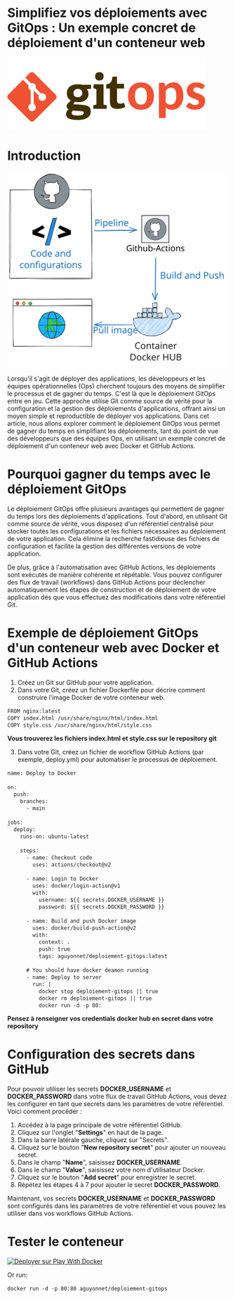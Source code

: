 # Simplifiez vos déploiements avec GitOps : Un exemple concret de déploiement d'un conteneur web
![Logo](img/gitops-logo.png)

# Introduction
![Scheme](img/scheme.svg)

Lorsqu'il s'agit de déployer des applications, les développeurs et les équipes opérationnelles (Ops) cherchent toujours des moyens de simplifier le processus et de gagner du temps. C'est là que le déploiement GitOps entre en jeu. Cette approche utilise Git comme source de vérité pour la configuration et la gestion des déploiements d'applications, offrant ainsi un moyen simple et reproductible de déployer vos applications. Dans cet article, nous allons explorer comment le déploiement GitOps vous permet de gagner du temps en simplifiant les déploiements, tant du point de vue des développeurs que des équipes Ops, en utilisant un exemple concret de déploiement d'un conteneur web avec Docker et GitHub Actions.

# Pourquoi gagner du temps avec le déploiement GitOps
Le déploiement GitOps offre plusieurs avantages qui permettent de gagner du temps lors des déploiements d'applications. Tout d'abord, en utilisant Git comme source de vérité, vous disposez d'un référentiel centralisé pour stocker toutes les configurations et les fichiers nécessaires au déploiement de votre application. Cela élimine la recherche fastidieuse des fichiers de configuration et facilite la gestion des différentes versions de votre application.

De plus, grâce à l'automatisation avec GitHub Actions, les déploiements sont exécutés de manière cohérente et répétable. Vous pouvez configurer des flux de travail (workflows) dans GitHub Actions pour déclencher automatiquement les étapes de construction et de déploiement de votre application dès que vous effectuez des modifications dans votre référentiel Git.

# Exemple de déploiement GitOps d'un conteneur web avec Docker et GitHub Actions
1. Créez un Git sur GitHub pour votre application.
2. Dans votre Git, créez un fichier Dockerfile pour décrire comment construire l'image Docker de votre conteneur web.
```
FROM nginx:latest
COPY index.html /usr/share/nginx/html/index.html
COPY style.css /usr/share/nginx/html/style.css
```
**Vous trouverez les fichiers index.html et style.css sur le repository git**

3. Dans votre Git, créez un fichier de workflow GitHub Actions (par exemple, deploy.yml) pour automatiser le processus de déploiement.
```
name: Deploy to Docker

on:
  push:
    branches:
      - main

jobs:
  deploy:
    runs-on: ubuntu-latest

    steps:
      - name: Checkout code
        uses: actions/checkout@v2

      - name: Login to Docker
        uses: docker/login-action@v1
        with:
          username: ${{ secrets.DOCKER_USERNAME }}
          password: ${{ secrets.DOCKER_PASSWORD }}

      - name: Build and push Docker image
        uses: docker/build-push-action@v2
        with:
          context: .
          push: true
          tags: aguyonnet/deploiement-gitops:latest
      
      # You should have docker deamon running
      - name: Deploy to server
        run: |
          docker stop deploiement-gitops || true
          docker rm deploiement-gitops || true
          docker run -d -p 80:
```
**Pensez à renseigner vos credentials docker hub en secret dans votre repository**

# Configuration des secrets dans GitHub
Pour pouvoir utiliser les secrets **DOCKER_USERNAME** et **DOCKER_PASSWORD** dans votre flux de travail GitHub Actions, vous devez les configurer en tant que secrets dans les paramètres de votre référentiel. Voici comment procéder :

1. Accédez à la page principale de votre référentiel GitHub.
2. Cliquez sur l'onglet "**Settings**" en haut de la page.
3. Dans la barre latérale gauche, cliquez sur "Secrets".
4. Cliquez sur le bouton "**New repository secret**" pour ajouter un nouveau secret.
5. Dans le champ "**Name**", saisissez **DOCKER_USERNAME**.
6. Dans le champ "**Value**", saisissez votre nom d'utilisateur Docker.
7. Cliquez sur le bouton "**Add secret**" pour enregistrer le secret.
8. Répétez les étapes 4 à 7 pour ajouter le secret **DOCKER_PASSWORD**.

Maintenant, vos secrets **DOCKER_USERNAME** et **DOCKER_PASSWORD** sont configurés dans les paramètres de votre référentiel et vous pouvez les utiliser dans vos workflows GitHub Actions.

# Tester le conteneur
[![Déployer sur Play With Docker](https://raw.githubusercontent.com/play-with-docker/stacks/master/assets/images/button.png)](http://play-with-docker.com/?stack=https://raw.githubusercontent.com/aguyonp/deploiement-gitops/main/docker-compose.yml)

Or run: 
```
docker run -d -p 80:80 aguyonnet/deploiement-gitops
```
